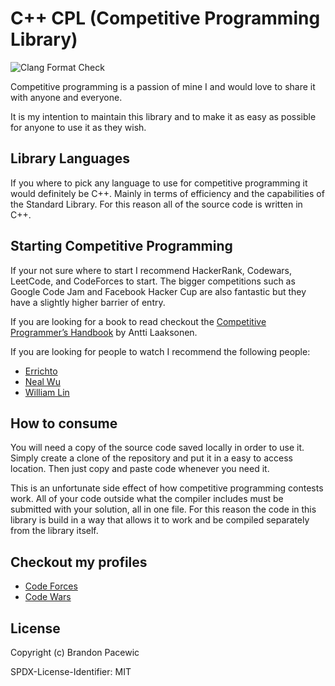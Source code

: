 # C++ CPL (Competitive Programming Library)

![Clang Format Check](https://github.com/BrandonPacewic/CompetitiveProgramming/actions/workflows/clang-format-check.yml/badge.svg?event=push)

Competitive programming is a passion of mine I and would love to share it with
anyone and everyone.

It is my intention to maintain this library and to make it as easy as possible
for anyone to use it as they wish.

## Library Languages

If you where to pick any language to use for competitive programming it would
definitely be C++. Mainly in terms of efficiency and the capabilities of the
Standard Library. For this reason all of the source code is written in C++.

## Starting Competitive Programming

If your not sure where to start I recommend HackerRank, Codewars, LeetCode, and
CodeForces to start. The bigger competitions such as Google Code Jam and
Facebook Hacker Cup are also fantastic but they have a slightly higher
barrier of entry.

If you are looking for a book to read checkout the
[Competitive Programmer’s Handbook](https://cses.fi/book/book.pdf) by Antti
Laaksonen.

If you are looking for people to watch I recommend the following people:

- [Errichto](https://www.youtube.com/c/Errichto)
- [Neal Wu](https://www.youtube.com/c/NealWuProgramming)
- [William Lin](https://www.youtube.com/c/WilliamLin168)

## How to consume

You will need a copy of the source code saved locally
in order to use it. Simply create a clone of the repository and put it in
a easy to access location. Then just copy and paste code whenever you need it.

This is an unfortunate side effect of how competitive programming contests work. All of your code outside what the compiler includes must
be submitted with your solution, all in one file. For this reason the code in this library is build in a way that allows it to work and be compiled separately from the library itself.

## Checkout my profiles

- [Code Forces](https://codeforces.com/profile/BrandonPacewic)
- [Code Wars](https://www.codewars.com/users/BrandonPacewic)

## License

Copyright (c) Brandon Pacewic

SPDX-License-Identifier: MIT
